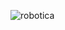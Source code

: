 ![robotica](https://cloud.githubusercontent.com/assets/25996170/24834351/130acbbe-1ca8-11e7-92a6-8e30479e8925.jpg)

